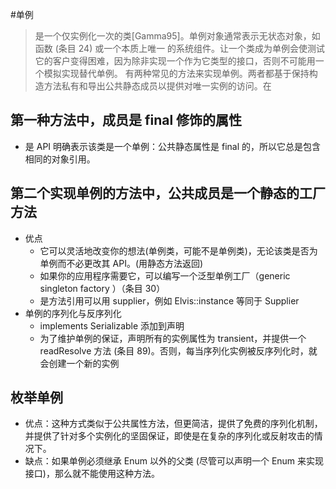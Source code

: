 #单例
>是一个仅实例化一次的类[Gamma95]。单例对象通常表示无状态对象，如函数 (条目 24) 或一个本质上唯一
的系统组件。让一个类成为单例会使测试它的客户变得困难，因为除非实现一个作为它类型的接口，否则不可能用一
个模拟实现替代单例。
有两种常见的方法来实现单例。两者都基于保持构造方法私有和导出公共静态成员以提供对唯一实例的访问。在

## 第一种方法中，成员是 final 修饰的属性
 - 是 API 明确表示该类是一个单例：公共静态属性是 final 的，所以它总是包含相同的对象引用。

## 第二个实现单例的方法中，公共成员是一个静态的工厂方法
- 优点
  - 它可以灵活地改变你的想法(单例类，可能不是单例类)，无论该类是否为单例而不必更改其 API。(用静态方法返回)
  - 如果你的应用程序需要它，可以编写一个泛型单例工厂（generic singleton factory ）（条目 30）
  - 是方法引用可以用 supplier，例如 Elvis::instance 等同于 Supplier<Elvis>
- 单例的序列化与反序列化
  - implements Serializable 添加到声明
  - 为了维护单例的保证，声明所有的实例属性为 transient，并提供一个 readResolve 方法 (条目 89)。否则，每当序列化实例被反序列化时，就会创建一个新的实例

## 枚举单例
- 优点：这种方式类似于公共属性方法，但更简洁，提供了免费的序列化机制，并提供了针对多个实例化的坚固保证，即使是在复杂的序列化或反射攻击的情况下。
- 缺点：如果单例必须继承 Enum 以外的父类 (尽管可以声明一个 Enum 来实现接口)，那么就不能使用这种方法。